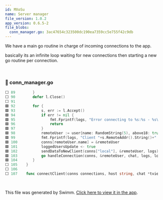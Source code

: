 ```yaml
---
id: MXoSu
name: Server manager
file_version: 1.0.2
app_version: 0.6.5-2
file_blobs:
  conn_manager.go: 3ac47654c323500dc190ea7359cc5e755f42c9db
---
```


We have a main go routine in charge of incoming connections to the app.

basically its an infinite loop waiting for new connections then starting a new go routine per connection.

<br/>

<!-- NOTE-swimm-snippet: the lines below link your snippet to Swimm -->
### 📄 conn_manager.go
```go
⬜ 89     	}
⬜ 90     	defer l.Close()
⬜ 91     
🟩 92     	for {
🟩 93     		s, err := l.Accept()
🟩 94     		if err != nil {
🟩 95     			fmt.Fprintf(logs, "Error connecting to %s:%s - %s\n", connHost, connPort, err.Error())
🟩 96     			return
🟩 97     		}
🟩 98     		remoteUser := user{name: RandomString(5), above18: true, conn: s, active: true}
🟩 99     		fmt.Fprintf(logs, "Client "+s.RemoteAddr().String()+" connected.\n")
🟩 100    		conns[remoteUser.name] = &remoteUser
🟩 101    		loggedUsersUpdate <- true
🟩 102    		sendDataToNewClient(conns["local"], &remoteUser, logs)
🟩 103    		go handleConnection(conns, &remoteUser, chat, logs, loggedUsersUpdate)
🟩 104    	}
⬜ 105    }
⬜ 106    
⬜ 107    func connectClient(conns connections, host string, chat *tview.TextView, logs *tview.TextView, loggedUsersUpdate chan bool, propogateConnect bool) bool {
```

<br/>

This file was generated by Swimm. [Click here to view it in the app](https://app.swimm.io/repos/Z2l0aHViJTNBJTNBZ29fY29tbSUzQSUzQURyYXU=/docs/MXoSu).